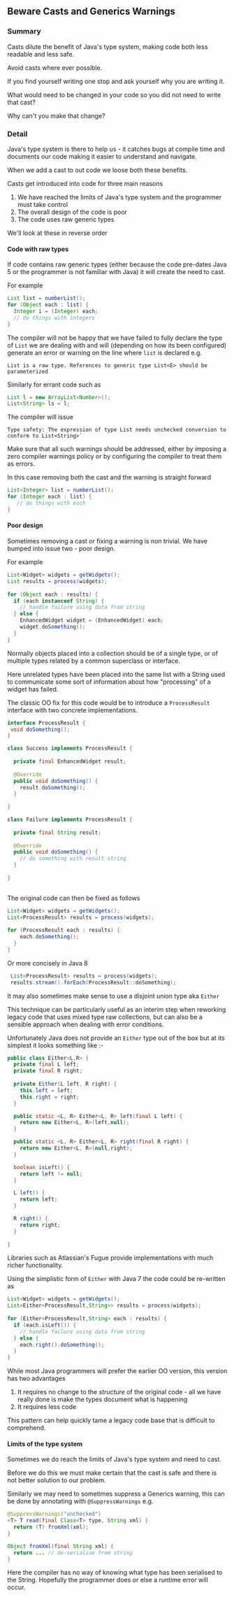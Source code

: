 ## Beware Casts and Generics Warnings

### Summary

Casts dilute the benefit of Java's type system, making code both less readable and less safe.

Avoid casts where ever possible.

If you find yourself writing one stop and ask yourself why you are writing it. 

What would need to be changed in your code so you did not need to write that cast? 

Why can't you make that change?

### Detail

Java's type system is there to help us - it catches bugs at compile time and documents our code making it easier to understand and navigate.

When we add a cast to out code we loose both these benefits.

Casts get introduced into code for three main reasons

1. We have reached the limits of Java's type system and the programmer must take control
2. The overall design of the code is poor
3. The code uses raw generic types

We'll look at these in reverse order

#### Code with raw types

If code contains raw generic types (either because the code pre-dates Java 5 or the programmer is not familiar with Java) it will create the need to cast.

For example

```java
List list = numberList();
for (Object each : list) {
  Integer i = (Integer) each;
  // do things with integers
}
```

The compiler will not be happy that we have failed to fully declare the type of `List` we are dealing with and will (depending on how its been configured) generate an error or warning on the line where `list` is declared e.g.

```
List is a raw type. References to generic type List<E> should be parameterized
```

Similarly for errant code such as

```java
List l = new ArrayList<Number>();
List<String> ls = l;
```

The compiler will issue 

```
Type safety: The expression of type List needs unchecked conversion to conform to List<String>`
```

Make sure that all such warnings should be addressed, either by imposing a zero compiler warnings policy or by configuring the compiler to treat them as errors.

In this case removing both the cast and the warning is straight forward

```java
List<Integer> list = numberList();
for (Integer each : list) {
   // do things with each
}
```

#### Poor design

Sometimes removing a cast or fixing a warning is non trivial. We have bumped into issue two - poor design.

For example

```java
List<Widget> widgets = getWidgets();
List results = process(widgets);
    
for (Object each : results) {
  if (each instanceof String) {
    // handle failure using data from string
  } else {
    EnhancedWidget widget = (EnhancedWidget) each;
    widget.doSomething();
  }
}
```

Normally objects placed into a collection should be of a single type, or of multiple types related by a common superclass or interface.   

Here unrelated types have been placed into the same list with a String used to communicate some sort of information about how "processing" of a widget has failed.

The classic OO fix for this code would be to introduce a `ProcessResult` interface with two concrete implementations.

```java
interface ProcessResult {
 void doSomething(); 
}

class Success implements ProcessResult {
  
  private final EnhancedWidget result;
  
  @Override
  public void doSomething() {
    result.doSomething();
  }
  
}

class Failure implements ProcessResult {
  
  private final String result;
  
  @Override
  public void doSomething() {
    // do something with result string
  }
  
}
  
```

The original code can then be fixed as follows

```java
List<Widget> widgets = getWidgets();
List<ProcessResult> results = process(widgets);
    
for (ProcessResult each : results) {
    each.doSomething();
  }
}
```

Or more concisely in Java 8

```java
 List<ProcessResult> results = process(widgets);
 results.stream().forEach(ProcessResult::doSomething); 
```

It may also sometimes make sense to use a disjoint union type aka `Either` 

This technique can be particularly useful as an interim step when reworking legacy code that uses mixed type raw collections, but can also be a sensible approach when dealing with error conditions.

Unfortunately Java does not provide an `Either` type out of the box but at its simplest it looks something like :-

```java
public class Either<L,R> {
  private final L left;
  private final R right;
  
  private Either(L left, R right) {
    this.left = left;
    this.right = right;
  }

  public static <L, R> Either<L, R> left(final L left) {
    return new Either<L, R>(left,null);
  }

  public static <L, R> Either<L, R> right(final R right) {
    return new Either<L, R>(null,right);
  }

  boolean isLeft() {
    return left != null;
  }

  L left() {
    return left;
  }

  R right() {
    return right;
  }
  
}
```

Libraries such as Atlassian's Fugue provide implementations with much richer functionality.

Using the simplistic form of `Either` with Java 7 the code could be re-written as

```java
List<Widget> widgets = getWidgets();
List<Either<ProcessResult,String>> results = process(widgets);
    
for (Either<ProcessResult,String> each : results) {
  if (each.isLeft()) {
    // handle failure using data from string
  } else {  
    each.right().doSomething();
  }
}
```

While most Java programmers will prefer the earlier OO version, this version has two advantages

1. It requires no change to the *structure* of the original code - all we have really done is make the types document what is happening
2. It requires less code

This pattern can help quickly tame a legacy code base that is difficult to comprehend.

#### Limits of the type system

Sometimes we do reach the limits of Java's type system and need to cast. 

Before we do this we must make certain that the cast is safe and there is not better solution to our problem. 

Similarly we may need to sometimes suppress a Generics warning, this can be done by annotating with `@SuppressWarnings` e.g. 

```java
@SuppressWarnings("unchecked")
<T> T read(final Class<T> type, String xml) {
  return (T) fromXml(xml);
}

Object fromXml(final String xml) {
  return ... // de-serialise from string
}

```

Here the compiler has no way of knowing what type has been serialised to the String. Hopefully the programmer does or else a runtime error will occur.

